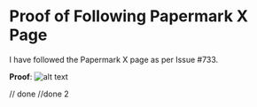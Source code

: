 # Proof of Following Papermark X Page

I have followed the Papermark X page as per Issue #733.

**Proof**:
![alt text](image.png)


// done
//done 2